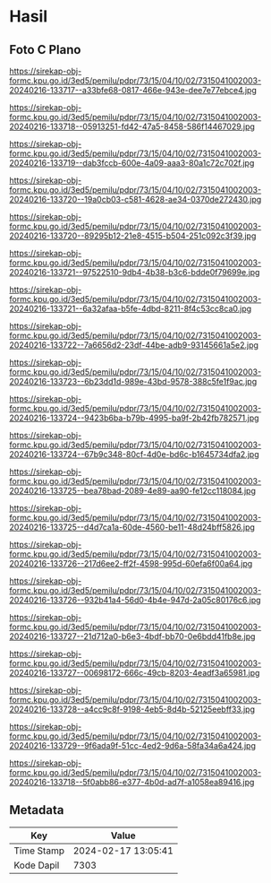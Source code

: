 # Hasil

## Foto C Plano

https://sirekap-obj-formc.kpu.go.id/3ed5/pemilu/pdpr/73/15/04/10/02/7315041002003-20240216-133717--a33bfe68-0817-466e-943e-dee7e77ebce4.jpg

https://sirekap-obj-formc.kpu.go.id/3ed5/pemilu/pdpr/73/15/04/10/02/7315041002003-20240216-133718--05913251-fd42-47a5-8458-586f14467029.jpg

https://sirekap-obj-formc.kpu.go.id/3ed5/pemilu/pdpr/73/15/04/10/02/7315041002003-20240216-133719--dab3fccb-600e-4a09-aaa3-80a1c72c702f.jpg

https://sirekap-obj-formc.kpu.go.id/3ed5/pemilu/pdpr/73/15/04/10/02/7315041002003-20240216-133720--19a0cb03-c581-4628-ae34-0370de272430.jpg

https://sirekap-obj-formc.kpu.go.id/3ed5/pemilu/pdpr/73/15/04/10/02/7315041002003-20240216-133720--89295b12-21e8-4515-b504-251c092c3f39.jpg

https://sirekap-obj-formc.kpu.go.id/3ed5/pemilu/pdpr/73/15/04/10/02/7315041002003-20240216-133721--97522510-9db4-4b38-b3c6-bdde0f79699e.jpg

https://sirekap-obj-formc.kpu.go.id/3ed5/pemilu/pdpr/73/15/04/10/02/7315041002003-20240216-133721--6a32afaa-b5fe-4dbd-8211-8f4c53cc8ca0.jpg

https://sirekap-obj-formc.kpu.go.id/3ed5/pemilu/pdpr/73/15/04/10/02/7315041002003-20240216-133722--7a6656d2-23df-44be-adb9-93145661a5e2.jpg

https://sirekap-obj-formc.kpu.go.id/3ed5/pemilu/pdpr/73/15/04/10/02/7315041002003-20240216-133723--6b23dd1d-989e-43bd-9578-388c5fe1f9ac.jpg

https://sirekap-obj-formc.kpu.go.id/3ed5/pemilu/pdpr/73/15/04/10/02/7315041002003-20240216-133724--9423b6ba-b79b-4995-ba9f-2b42fb782571.jpg

https://sirekap-obj-formc.kpu.go.id/3ed5/pemilu/pdpr/73/15/04/10/02/7315041002003-20240216-133724--67b9c348-80cf-4d0e-bd6c-b1645734dfa2.jpg

https://sirekap-obj-formc.kpu.go.id/3ed5/pemilu/pdpr/73/15/04/10/02/7315041002003-20240216-133725--bea78bad-2089-4e89-aa90-fe12cc118084.jpg

https://sirekap-obj-formc.kpu.go.id/3ed5/pemilu/pdpr/73/15/04/10/02/7315041002003-20240216-133725--d4d7ca1a-60de-4560-be11-48d24bff5826.jpg

https://sirekap-obj-formc.kpu.go.id/3ed5/pemilu/pdpr/73/15/04/10/02/7315041002003-20240216-133726--217d6ee2-ff2f-4598-995d-60efa6f00a64.jpg

https://sirekap-obj-formc.kpu.go.id/3ed5/pemilu/pdpr/73/15/04/10/02/7315041002003-20240216-133726--932b41a4-56d0-4b4e-947d-2a05c80176c6.jpg

https://sirekap-obj-formc.kpu.go.id/3ed5/pemilu/pdpr/73/15/04/10/02/7315041002003-20240216-133727--21d712a0-b6e3-4bdf-bb70-0e6bdd41fb8e.jpg

https://sirekap-obj-formc.kpu.go.id/3ed5/pemilu/pdpr/73/15/04/10/02/7315041002003-20240216-133727--00698172-666c-49cb-8203-4eadf3a65981.jpg

https://sirekap-obj-formc.kpu.go.id/3ed5/pemilu/pdpr/73/15/04/10/02/7315041002003-20240216-133728--a4cc9c8f-9198-4eb5-8d4b-52125eebff33.jpg

https://sirekap-obj-formc.kpu.go.id/3ed5/pemilu/pdpr/73/15/04/10/02/7315041002003-20240216-133729--9f6ada9f-51cc-4ed2-9d6a-58fa34a6a424.jpg

https://sirekap-obj-formc.kpu.go.id/3ed5/pemilu/pdpr/73/15/04/10/02/7315041002003-20240216-133718--5f0abb86-e377-4b0d-ad7f-a1058ea89416.jpg


## Metadata

| Key        | Value               |
| ---------- | ------------------- |
| Time Stamp | 2024-02-17 13:05:41 |
| Kode Dapil | 7303                |



